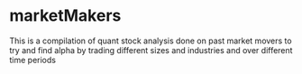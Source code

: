 # marketMakers
This is a compilation of quant stock analysis done on past market movers to try and find alpha by trading different sizes and industries and over different time periods
